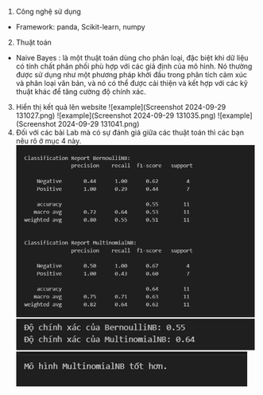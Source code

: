 1. Công nghệ sử dụng
+ Framework: panda, Scikit-learn, numpy
2. Thuật toán
+ Naive Bayes : là một thuật toán dùng cho phân loại, đặc biệt khi dữ liệu có tính chất phân phối phù hợp với các giả định của mô hình. Nó thường được sử dụng như một phương pháp khởi đầu trong phân tích cảm xúc và phân loại văn bản, và nó có thể được cải thiện và kết hợp với các kỹ thuật khác để tăng cường độ chính xác.
3. Hiển thị kết quả lên website
![example](Screenshot 2024-09-29 131027.png)
![example](Screenshot 2024-09-29 131035.png)
![example](Screenshot 2024-09-29 131041.png)
4. Đối với các bài Lab mà có sự đánh giá giữa các thuật toán thì các bạn nêu rõ ở mục 4 này.
![example](e.png)
![example](u.png)
![example](s.png)